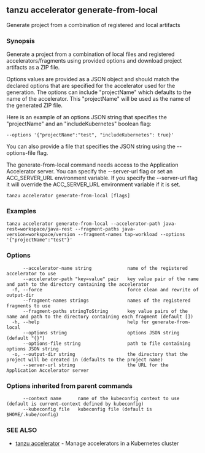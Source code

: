 ## tanzu accelerator generate-from-local

Generate project from a combination of registered and local artifacts

### Synopsis

Generate a project from a combination of local files and registered accelerators/fragments using provided 
options and download project artifacts as a ZIP file.

Options values are provided as a JSON object and should match the declared options that are specified for the
accelerator used for the generation. The options can include "projectName" which defaults to the name of the accelerator.
This "projectName" will be used as the name of the generated ZIP file.

Here is an example of an options JSON string that specifies the "projectName" and an "includeKubernetes" boolean flag:

    --options '{"projectName":"test", "includeKubernetes": true}'

You can also provide a file that specifies the JSON string using the --options-file flag.

The generate-from-local command needs access to the Application Accelerator server. You can specify the --server-url flag or set
an ACC_SERVER_URL environment variable. If you specify the --server-url flag it will override the ACC_SERVER_URL
environment variable if it is set.


```
tanzu accelerator generate-from-local [flags]
```

### Examples

```
tanzu accelerator generate-from-local --accelerator-path java-rest=workspace/java-rest --fragment-paths java-version=workspace/version --fragment-names tap-workload --options '{"projectName":"test"}'
```

### Options

```
      --accelerator-name string             name of the registered accelerator to use
      --accelerator-path "key=value" pair   key value pair of the name and path to the directory containing the accelerator
  -f, --force                               force clean and rewrite of output-dir
      --fragment-names strings              names of the registered fragments to use
      --fragment-paths stringToString       key value pairs of the name and path to the directory containing each fragment (default [])
  -h, --help                                help for generate-from-local
      --options string                      options JSON string (default "{}")
      --options-file string                 path to file containing options JSON string
  -o, --output-dir string                   the directory that the project will be created in (defaults to the project name)
      --server-url string                   the URL for the Application Accelerator server
```

### Options inherited from parent commands

```
      --context name      name of the kubeconfig context to use (default is current-context defined by kubeconfig)
      --kubeconfig file   kubeconfig file (default is $HOME/.kube/config)
```

### SEE ALSO

* [tanzu accelerator](tanzu_accelerator.md)	 - Manage accelerators in a Kubernetes cluster

